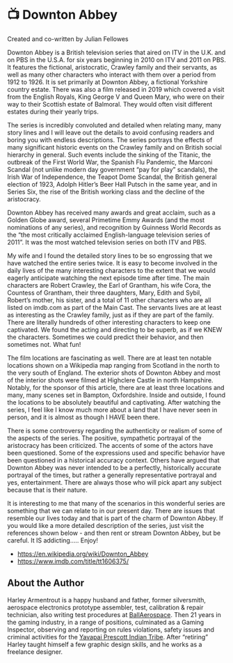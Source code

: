 # 📺 Downton Abbey

Created and co-written by Julian Fellowes

Downton Abbey is a British television series that aired on ITV in the U.K. and
on PBS in the U.S.A. for six years beginning in 2010 on ITV and 2011 on PBS. It
features the fictional, aristocratic, Crawley family and their servants, as well
as many other characters who interact with them over a period from 1912 to 1926.
It is set primarily at Downton Abbey, a fictional Yorkshire country estate.
There was also a film released in 2019 which covered a visit from the English
Royals, King George V and Queen Mary, who were on their way to their Scottish
estate of Balmoral. They would often visit different estates during their yearly
trips.

The series is incredibly convoluted and detailed when relating many, many story
lines and I will leave out the details to avoid confusing readers and boring you
with endless descriptions. The series portrays the effects of many significant
historic events on the Crawley family and on British social hierarchy in
general. Such events include the sinking of the Titanic, the outbreak of the
First World War, the Spanish Flu Pandemic, the Marconi Scandal (not unlike
modern day government “pay for play” scandals), the Irish War of Independence,
the Teapot Dome Scandal, the British general election of 1923, Adolph Hitler’s
Beer Hall Putsch in the same year, and in Series Six, the rise of the British
working class and the decline of the aristocracy.

Downton Abbey has received many awards and great acclaim, such as a Golden Globe
award, several Primetime Emmy Awards (and the most nominations of any series),
and recognition by Guinness World Records as the “the most critically acclaimed
English-language television series of 2011”. It was the most watched television
series on both ITV and PBS.

My wife and I found the detailed story lines to be so engrossing that we have
watched the entire series twice. It is easy to become involved in the daily
lives of the many interesting characters to the extent that we would eagerly
anticipate watching the next episode time after time. The main characters are
Robert Crawley, the Earl of Grantham, his wife Cora, the Countess of Grantham,
their three daughters, Mary, Edith and Sybil, Robert’s mother, his sister, and a
total of 11 other characters who are all listed on imdb.com as part of the Main
Cast. The servants lives are at least as interesting as the Crawley family, just
as if they are part of the family. There are literally hundreds of other
interesting characters to keep one captivated. We found the acting and directing
to be superb, as if we KNEW the characters. Sometimes we could predict their
behavior, and then sometimes not. What fun!

The film locations are fascinating as well. There are at least ten notable
locations shown on a Wikipedia map ranging from Scotland in the north to the
very south of England. The exterior shots of Downton Abbey and most of the
interior shots were filmed at Highclere Castle in north Hampshire. Notably, for
the sponsor of this article, there are at least three locations and many, many
scenes set in Bampton, Oxfordshire. Inside and outside, I found the locations to
be absolutely beautiful and captivating. After watching the series, I feel like
I know much more about a land that I have never seen in person, and it is almost
as though I HAVE been there.

There is some controversy regarding the authenticity or realism of some of the
aspects of the series. The positive, sympathetic portrayal of the aristocracy
has been criticized. The accents of some of the actors have been questioned.
Some of the expressions used and specific behavior have been questioned in a
historical accuracy context. Others have argued that Downton Abbey was never
intended to be a perfectly, historically accurate portrayal of the times, but
rather a generally representative portrayal and yes, entertainment. There are
always those who will pick apart any subject because that is their nature.

It is interesting to me that many of the scenarios in this wonderful series are
something that we can relate to in our present day. There are issues that
resemble our lives today and that is part of the charm of Downton Abbey. If you
would like a more detailed description of the series, just visit the references
shown below - and then rent or stream Downton Abbey, but be careful. It IS
addicting….. Enjoy!

- <https://en.wikipedia.org/wiki/Downton_Abbey>
- <https://www.imdb.com/title/tt1606375/>

## About the Author

Harley Armentrout is a happy husband and father, former silversmith, aerospace
electronics prototype assembler, test, calibration & repair technician, also
writing test procedures at [BallAerospace](https://www.ball.com/aerospace). Then
21 years in the gaming industry, in a range of positions, culminated as a Gaming
Inspector, observing and reporting on rules violations, safety issues and
criminal activities for the
[Yavapai Prescott Indian Tribe](https://buckyscasino.com/). After “retiring”
Harley taught himself a few graphic design skills, and he works as a freelance
designer.
